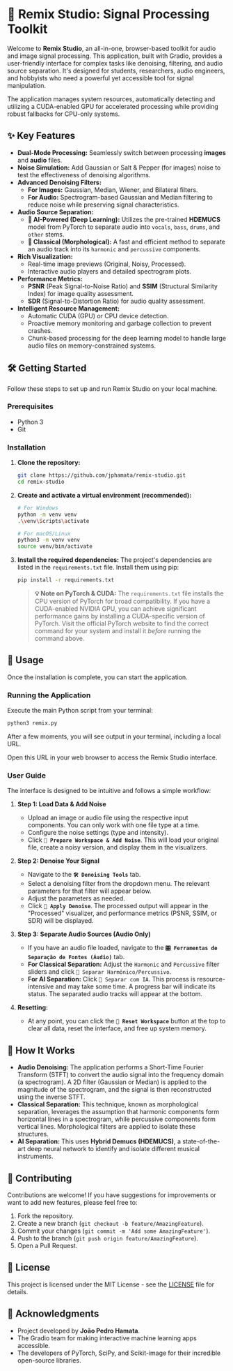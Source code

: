 # 🎹 Remix Studio: Signal Processing Toolkit

Welcome to **Remix Studio**, an all-in-one, browser-based toolkit for audio and image signal processing. This application, built with Gradio, provides a user-friendly interface for complex tasks like denoising, filtering, and audio source separation. It's designed for students, researchers, audio engineers, and hobbyists who need a powerful yet accessible tool for signal manipulation.

The application manages system resources, automatically detecting and utilizing a CUDA-enabled GPU for accelerated processing while providing robust fallbacks for CPU-only systems.

## ✨ Key Features

- **Dual-Mode Processing:** Seamlessly switch between processing **images** and **audio** files.
- **Noise Simulation:** Add Gaussian or Salt & Pepper (for images) noise to test the effectiveness of denoising algorithms.
- **Advanced Denoising Filters:**
  - **For Images:** Gaussian, Median, Wiener, and Bilateral filters.
  - **For Audio:** Spectrogram-based Gaussian and Median filtering to reduce noise while preserving signal characteristics.
- **Audio Source Separation:**
  - **🤖 AI-Powered (Deep Learning):** Utilizes the pre-trained **HDEMUCS** model from PyTorch to separate audio into `vocals`, `bass`, `drums`, and `other` stems.
  - **🎵 Classical (Morphological):** A fast and efficient method to separate an audio track into its `harmonic` and `percussive` components.
- **Rich Visualization:**
  - Real-time image previews (Original, Noisy, Processed).
  - Interactive audio players and detailed spectrogram plots.
- **Performance Metrics:**
  - **PSNR** (Peak Signal-to-Noise Ratio) and **SSIM** (Structural Similarity Index) for image quality assessment.
  - **SDR** (Signal-to-Distortion Ratio) for audio quality assessment.
- **Intelligent Resource Management:**
  - Automatic CUDA (GPU) or CPU device detection.
  - Proactive memory monitoring and garbage collection to prevent crashes.
  - Chunk-based processing for the deep learning model to handle large audio files on memory-constrained systems.

## 🛠️ Getting Started

Follow these steps to set up and run Remix Studio on your local machine.

### Prerequisites

- Python 3
- Git

### Installation

1.  **Clone the repository:**
    ```bash
    git clone https://github.com/jphamata/remix-studio.git
    cd remix-studio
    ```

2.  **Create and activate a virtual environment (recommended):**
    ```bash
    # For Windows
    python -m venv venv
    .\venv\Scripts\activate

    # For macOS/Linux
    python3 -m venv venv
    source venv/bin/activate
    ```

3.  **Install the required dependencies:**
    The project's dependencies are listed in the `requirements.txt` file. Install them using pip:
    ```bash
    pip install -r requirements.txt
    ```
    > **💡 Note on PyTorch & CUDA:**
    > The `requirements.txt` file installs the CPU version of PyTorch for broad compatibility. If you have a CUDA-enabled NVIDIA GPU, you can achieve significant performance gains by installing a CUDA-specific version of PyTorch. Visit the official PyTorch website to find the correct command for your system and install it *before* running the command above.

## 🚀 Usage

Once the installation is complete, you can start the application.

### Running the Application

Execute the main Python script from your terminal:

```bash
python3 remix.py
```

After a few moments, you will see output in your terminal, including a local URL.

Open this URL in your web browser to access the Remix Studio interface.

### User Guide

The interface is designed to be intuitive and follows a simple workflow:

1.  **Step 1: Load Data & Add Noise**
    -   Upload an image or audio file using the respective input components. You can only work with one file type at a time.
    -   Configure the noise settings (type and intensity).
    -   Click **`🎯 Prepare Workspace & Add Noise`**. This will load your original file, create a noisy version, and display them in the visualizers.

2.  **Step 2: Denoise Your Signal**
    -   Navigate to the **`🛠 Denoising Tools`** tab.
    -   Select a denoising filter from the dropdown menu. The relevant parameters for that filter will appear below.
    -   Adjust the parameters as needed.
    -   Click **`🔧 Apply Denoise`**. The processed output will appear in the "Processed" visualizer, and performance metrics (PSNR, SSIM, or SDR) will be displayed.

3.  **Step 3: Separate Audio Sources (Audio Only)**
    -   If you have an audio file loaded, navigate to the **`🎛 Ferramentas de Separação de Fontes (Áudio)`** tab.
    -   **For Classical Separation:** Adjust the `Harmonic` and `Percussive` filter sliders and click `🎼 Separar Harmônico/Percussivo`.
    -   **For AI Separation:** Click `🚀 Separar com IA`. This process is resource-intensive and may take some time. A progress bar will indicate its status. The separated audio tracks will appear at the bottom.

4.  **Resetting:**
    -   At any point, you can click the **`🔄 Reset Workspace`** button at the top to clear all data, reset the interface, and free up system memory.

## 🔧 How It Works

-   **Audio Denoising:** The application performs a Short-Time Fourier Transform (STFT) to convert the audio signal into the frequency domain (a spectrogram). A 2D filter (Gaussian or Median) is applied to the magnitude of the spectrogram, and the signal is then reconstructed using the inverse STFT.
-   **Classical Separation:** This technique, known as morphological separation, leverages the assumption that harmonic components form horizontal lines in a spectrogram, while percussive components form vertical lines. Morphological filters are applied to isolate these structures.
-   **AI Separation:** This uses **Hybrid Demucs (HDEMUCS)**, a state-of-the-art deep neural network to identify and isolate different musical instruments.

## 🤝 Contributing

Contributions are welcome! If you have suggestions for improvements or want to add new features, please feel free to:

1.  Fork the repository.
2.  Create a new branch (`git checkout -b feature/AmazingFeature`).
3.  Commit your changes (`git commit -m 'Add some AmazingFeature'`).
4.  Push to the branch (`git push origin feature/AmazingFeature`).
5.  Open a Pull Request.

## 📄 License

This project is licensed under the MIT License - see the [LICENSE](LICENSE) file for details.

## 🙏 Acknowledgments

-   Project developed by **João Pedro Hamata**.
-   The Gradio team for making interactive machine learning apps accessible.
-   The developers of PyTorch, SciPy, and Scikit-image for their incredible open-source libraries.
